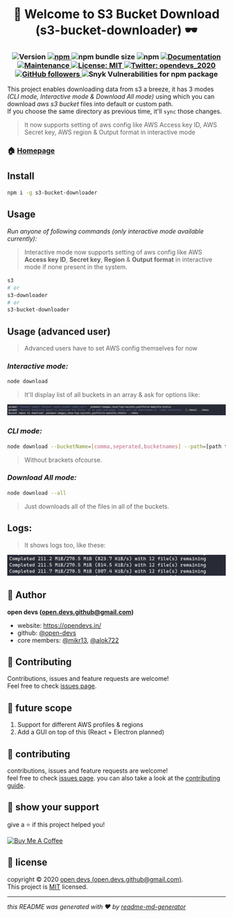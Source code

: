 <h1 align="center">👋 Welcome to S3 Bucket Download (s3-bucket-downloader) 🕶</h1>
<h3 align="center">
  <img alt="Version" src="https://img.shields.io/github/package-json/v/open-devs/s3-bucket-download" />
  <a href="https://www.npmjs.com/package/s3-bucket-downloader" target="_blank">
    <img alt="npm" src="https://img.shields.io/npm/v/s3-bucket-downloader">
  </a>
    <img alt="npm bundle size" src="https://img.shields.io/bundlephobia/minzip/s3-bucket-downloader">
  <img alt="npm" src="https://img.shields.io/npm/dm/s3-bucket-downloader">
  <a href="https://github.com/MiKr13/S3-Bucket-Download/#README" target="_blank">
    <img alt="Documentation" src="https://img.shields.io/badge/documentation-yes-brightgreen.svg" />
  </a>
  <a href="https://github.com/open-devs/s3-bucket-download/graphs/commit-activity" target="_blank">
    <img alt="Maintenance" src="https://img.shields.io/badge/Maintained-yes-blue.svg" />
  </a>
  <a href="#" target="_blank">
    <img alt="License: MIT" src="https://img.shields.io/badge/License-MIT-yellow.svg" />
  </a>
  <a href="https://twitter.com/opendevs_2020" target="_blank">
    <img alt="Twitter: opendevs_2020" src="https://img.shields.io/twitter/follow/opendevs_2020.svg?style=social" />
  </a>
  <a href="https://github.com/open-devs" target="_blank">
    <img alt="GitHub followers" src="https://img.shields.io/github/followers/open-devs?style=social">
  </a>
  <img alt="Snyk Vulnerabilities for npm package" src="https://img.shields.io/snyk/vulnerabilities/npm/s3-bucket-downloader">
</h3>

This project enables downloading data from s3 a breeze, it has 3 modes _(CLI mode, Interactive mode & Download All mode)_ using which you can download _aws s3 bucket_ files into default or custom path.<br/>
If you choose the same directory as previous time, it'll `sync` those changes.

> It now supports setting of aws config like AWS Access key ID, AWS Secret key, AWS region & Output format in interactive mode

### 🏠 [Homepage](https://github.com/MiKr13/S3-Bucket-Download/#README)

<!--### ✨ [Demo](https://github.com/MiKr13/S3-Bucket-Download/#README) -->

## Install

```sh
npm i -g s3-bucket-downloader
```

## Usage

_Run anyone of following commands (only interactive mode available currently):_

> Interactive mode now supports setting of aws config like AWS **Access key ID**, **Secret key**, **Region** & **Output format** in interactive mode if none present in the system.

```sh
s3
# or
s3-downloader
# or
s3-bucket-downloader
```

## Usage (advanced user)

> Advanced users have to set AWS config themselves for now

### _Interactive mode:_

```sh
node download
```

> It'll display list of all buckets in an array & ask for options like:

![Interactive mode options](.screenshots/interactive-mode.png)

### _CLI mode:_

```sh
node download --bucketName=[comma,seperated,bucketnames] --path=[path to save to for ex: ../data]
```

> Without brackets ofcourse.

### _Download All mode:_

```sh
node download --all
```

> Just downloads all of the files in all of the buckets.

## Logs:

>It shows logs too, like these:

![Interactive mode options](.screenshots/logs.png)

## 🕺 Author

**open devs (open.devs.github@gmail.com)**

* website: https://opendevs.in/
* github: [@open-devs](https://github.com/open-devs)
* core members: [@mikr13](https://github.com/mikr13), [@alok722](https://github.com/alok722)

## 🤝 Contributing

Contributions, issues and feature requests are welcome!<br />Feel free to check [issues page](https://github.com/MiKr13/S3-Bucket-Download/issues).

## 🚀 future scope

1. Support for different AWS profiles & regions
2. Add a GUI on top of this (React + Electron planned)

## 🤝 contributing

contributions, issues and feature requests are welcome!<br />feel free to check [issues page](https://github.com/open-devs/s3-bucket-download/issues). you can also take a look at the [contributing guide](https://github.com/open-devs/s3-bucket-download/blob/master/CONTRIBUTING.md).

## 🙌 show your support

give a ⭐️ if this project helped you!

<a href="https://www.buymeacoffee.com/opendevs" target="_blank"><img src="https://cdn.buymeacoffee.com/buttons/default-orange.png" alt="Buy Me A Coffee" height="41" width="174"></a>

## 📝 license

copyright © 2020 [open devs (open.devs.github@gmail.com)](https://github.com/open-devs).<br />
This project is [MIT](https://github.com/open-devs/s3-bucket-download/blob/master/LICENSE) licensed.

***
_this README was generated with ❤️ by [readme-md-generator](https://github.com/kefranabg/readme-md-generator)_

